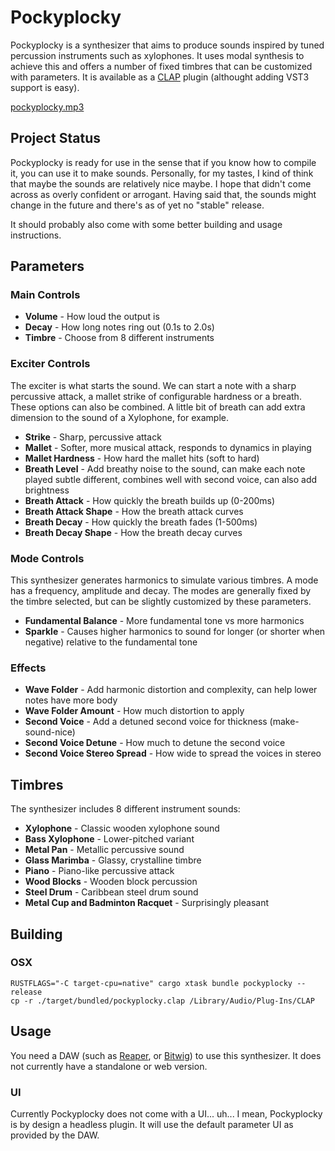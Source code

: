# Pockyplocky

Pockyplocky is a synthesizer that aims to produce sounds inspired by tuned percussion instruments such as xylophones. It uses modal synthesis to achieve this and offers a number of fixed timbres that can be customized with parameters. It is available as a [CLAP](https://cleveraudio.org/) plugin (althought adding VST3 support is easy).

[pockyplocky.mp3](https://github.com/user-attachments/files/22163208/pockyplocky.mp3)

## Project Status

Pockyplocky is ready for use in the sense that if you know how to compile it, you can use it to make sounds. Personally, for my tastes, I kind of think that maybe the sounds are relatively nice maybe. I hope that didn't come across as overly confident or arrogant. Having said that, the sounds might change in the future and there's as of yet no "stable" release.

It should probably also come with some better building and usage instructions.

## Parameters

### Main Controls

- **Volume** - How loud the output is
- **Decay** - How long notes ring out (0.1s to 2.0s)
- **Timbre** - Choose from 8 different instruments

### Exciter Controls

The exciter is what starts the sound. We can start a note with a sharp percussive attack, a mallet strike of configurable hardness or a breath. These options can also be combined. A little bit of breath can add extra dimension to the sound of a Xylophone, for example.

- **Strike** - Sharp, percussive attack
- **Mallet** - Softer, more musical attack, responds to dynamics in playing
- **Mallet Hardness** - How hard the mallet hits (soft to hard)
- **Breath Level** - Add breathy noise to the sound, can make each note played subtle different, combines well with second voice, can also add brightness
- **Breath Attack** - How quickly the breath builds up (0-200ms)
- **Breath Attack Shape** - How the breath attack curves
- **Breath Decay** - How quickly the breath fades (1-500ms)
- **Breath Decay Shape** - How the breath decay curves

### Mode Controls

This synthesizer generates harmonics to simulate various timbres. A mode has a frequency, amplitude and decay. The modes are generally fixed by the timbre selected, but can be slightly customized by these parameters.

- **Fundamental Balance** - More fundamental tone vs more harmonics
- **Sparkle** - Causes higher harmonics to sound for longer (or shorter when negative) relative to the fundamental tone

### Effects

- **Wave Folder** - Add harmonic distortion and complexity, can help lower notes have more body
- **Wave Folder Amount** - How much distortion to apply
- **Second Voice** - Add a detuned second voice for thickness (make-sound-nice)
- **Second Voice Detune** - How much to detune the second voice
- **Second Voice Stereo Spread** - How wide to spread the voices in stereo

## Timbres

The synthesizer includes 8 different instrument sounds:

- **Xylophone** - Classic wooden xylophone sound
- **Bass Xylophone** - Lower-pitched variant
- **Metal Pan** - Metallic percussive sound
- **Glass Marimba** - Glassy, crystalline timbre
- **Piano** - Piano-like percussive attack
- **Wood Blocks** - Wooden block percussion
- **Steel Drum** - Caribbean steel drum sound
- **Metal Cup and Badminton Racquet** - Surprisingly pleasant

## Building

### OSX

```
RUSTFLAGS="-C target-cpu=native" cargo xtask bundle pockyplocky --release
cp -r ./target/bundled/pockyplocky.clap /Library/Audio/Plug-Ins/CLAP
```

## Usage

You need a DAW (such as [Reaper](https://www.reaper.fm/), or [Bitwig](https://www.bitwig.com/)) to use this synthesizer. It does not currently have a standalone or web version.

### UI

Currently Pockyplocky does not come with a UI... uh... I mean, Pockyplocky is by design a headless plugin. It will use the default parameter UI as provided by the DAW.
